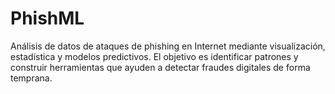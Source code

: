 # PhishML
Análisis de datos de ataques de phishing en Internet mediante visualización, estadística y modelos predictivos. El objetivo es identificar patrones y construir herramientas que ayuden a detectar fraudes digitales de forma temprana.
